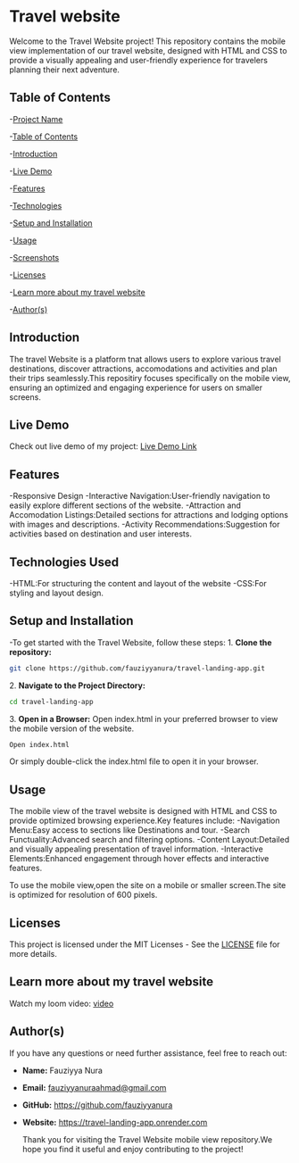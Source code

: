 # Travel website 
Welcome to the Travel Website project! This repository contains the mobile view implementation of our travel website, designed with HTML and CSS to provide a visually appealing and user-friendly experience for travelers planning their next adventure.


## Table of Contents
-[Project Name](#Project-Name)

-[Table of Contents](#Table-of-Contents)

-[Introduction](#Introduction)

-[Live Demo](#Live-Demo)

-[Features](#Features)

-[Technologies](#Technologies)

-[Setup and Installation](#Setup-and-Installation)

-[Usage](#Usage)

-[Screenshots](#Screenshots)

-[Licenses](#Licenses)

-[Learn more about my travel website](#learn-more-about-my-travel-website)

-[Author(s)](#authors)

## Introduction
The travel Website is a platform tnat allows users to explore various travel destinations, discover attractions, accomodations and activities and plan their trips seamlessly.This repositiry focuses specifically on the mobile view, ensuring an optimized and engaging experience for users on smaller screens.

## Live Demo
Check out live demo of my project: [Live Demo Link](https://travel-landing-app.onrender.com)

## Features
-Responsive Design
-Interactive Navigation:User-friendly navigation to easily explore different sections of the website.
-Attraction and Accomodation Listings:Detailed sections for attractions and lodging options with images and descriptions.
-Activity Recommendations:Suggestion for activities based on destination and user interests.

## Technologies Used
-HTML:For structuring the content and layout of the website
-CSS:For styling and layout design.

## Setup and Installation
-To get started with the Travel Website, follow these steps:
1\. **Clone the repository:**

```sh
git clone https://github.com/fauziyyanura/travel-landing-app.git

```

2\. **Navigate to the Project Directory:**

```sh
cd travel-landing-app

```
3\. **Open in a Browser:**
Open index.html in your preferred browser to view the mobile version of the website.

```sh
Open index.html

```
Or simply double-click the index.html file to open it in your browser.

## Usage
The mobile view of the travel website is designed with HTML and CSS to provide optimized browsing experience.Key features include:
-Navigation Menu:Easy access to sections like Destinations and tour.
-Search Functuality:Advanced search and filtering options.
-Content Layout:Detailed and visually appealing presentation of travel information.
-Interactive Elements:Enhanced engagement through hover effects and interactive features.

To use the mobile view,open the site on a mobile or smaller screen.The site is optimized for resolution of 600 pixels.

## Licenses
This project is licensed under the MIT Licenses - See the [LICENSE](LICENSE) file for more details.

## Learn more about my travel website
Watch my loom video: [video](https://www.loom.com/share/c7fff81ab2b148dca16b5082183bb02f?sid=32bc4d0c-ece8-45f7-a226-12aaf1c2473f)

## Author(s)
If you have any questions or need further assistance, feel free to reach out:
- **Name:** Fauziyya Nura
- **Email:** fauziyyanuraahmad@gmail.com
- **GitHub:** https://github.com/fauziyyanura
- **Website:** https://travel-landing-app.onrender.com

  Thank you for visiting the Travel Website mobile view repository.We hope you find it useful and enjoy contributing to the project!



